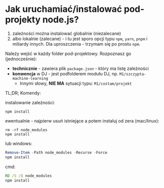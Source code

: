 # Jak uruchamiać/instalować pod-projekty node.js?

1. zależności można instalować globalnie (niezalecane)
2. albo lokalnie (zalecane) - i tu jest sporo opcji typu `npm`, `yarn`, `pnpm` i miliardy innych. Dla uproszczenia - trzymam się po prostu `npm`.

Należy wejść w każdy folder pod-projektowy. Rozpoznasz go (jednocześnie):
- **technicznie** - zawiera plik `package.json` - który ma listę zależności
- **konwencja** w DJ - jest podfolderem modułu DJ, np. `M1/szczypta-machine-learning`
  - Innymi słowy, **NIE MA** sytuacji typu: `M1/cośtam/projekt`

TL;DR; Komendy:

instalowanie zależności:

```shell
npm install
```

ewentualnie - najpierw usuń istniejące a potem instaluj od zera (mac/linux):

```shell
rm -rf node_modules
npm install
```

lub windows:

```powershell
Remove-Item -Path node_modules -Recurse -Force
npm install
```

cmd:

```cmd
RD /S /Q node_modules
npm install
```

